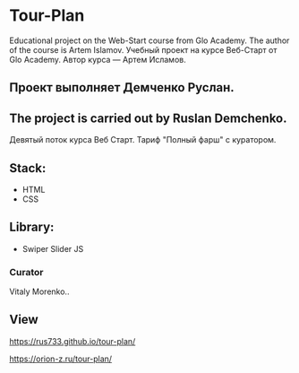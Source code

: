 # Tour-Plan

Educational project on the Web-Start course from Glo Academy.
The author of the course is Artem Islamov.
Учебный проект на курсе Веб-Старт от Glo Academy.
Автор курса — Артем Исламов.

## Проект выполняет Демченко Руслан.
## The project is carried out by Ruslan Demchenko.

Девятый поток курса Веб Старт. Тариф "Полный фарш" с куратором.

## Stack:
- HTML
- CSS

## Library:
- Swiper Slider JS


### Curator

Vitaly Morenko..

## View

https://rus733.github.io/tour-plan/

https://orion-z.ru/tour-plan/
